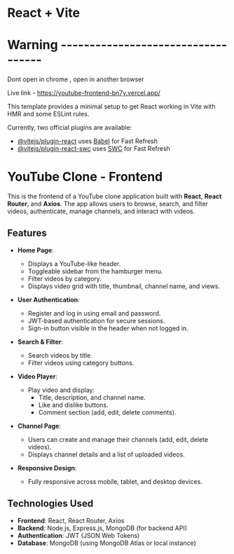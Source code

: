 # React + Vite
# Warning -----------------------------------
 Dont open in chrome , open in another browser

Live link - https://youtube-frontend-bn7y.vercel.app/


This template provides a minimal setup to get React working in Vite with HMR and some ESLint rules.

Currently, two official plugins are available:

- [@vitejs/plugin-react](https://github.com/vitejs/vite-plugin-react/blob/main/packages/plugin-react/README.md) uses [Babel](https://babeljs.io/) for Fast Refresh
- [@vitejs/plugin-react-swc](https://github.com/vitejs/vite-plugin-react-swc) uses [SWC](https://swc.rs/) for Fast Refresh

# YouTube Clone - Frontend

This is the frontend of a YouTube clone application built with **React**, **React Router**, and **Axios**. The app allows users to browse, search, and filter videos, authenticate, manage channels, and interact with videos.


## Features

- **Home Page**:
  - Displays a YouTube-like header.
  - Toggleable sidebar from the hamburger menu.
  - Filter videos by category.
  - Displays video grid with title, thumbnail, channel name, and views.

- **User Authentication**:
  - Register and log in using email and password.
  - JWT-based authentication for secure sessions.
  - Sign-in button visible in the header when not logged in.

- **Search & Filter**:
  - Search videos by title.
  - Filter videos using category buttons.

- **Video Player**:
  - Play video and display:
    - Title, description, and channel name.
    - Like and dislike buttons.
    - Comment section (add, edit, delete comments).

- **Channel Page**:
  - Users can create and manage their channels (add, edit, delete videos).
  - Displays channel details and a list of uploaded videos.

- **Responsive Design**:
  - Fully responsive across mobile, tablet, and desktop devices.

## Technologies Used

- **Frontend**: React, React Router, Axios
- **Backend**: Node.js, Express.js, MongoDB (for backend API)
- **Authentication**: JWT (JSON Web Tokens)
- **Database**: MongoDB (using MongoDB Atlas or local instance)


